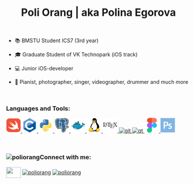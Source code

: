 <h1 align="center">Poli Orang | aka Polina Egorova</h1>

<br>

- :books: BMSTU Student ICS7 (3rd year) 

- :mortar_board: Graduate Student of VK Technopark (iOS track)  

- :computer: Junior iOS-developer 

- :muscle: Pianist, photographer, singer, videographer, drummer and much more  

<br>

<h3 align="left">Languages and Tools:</h3>
<p align="left", color='black'> <a href="https://swift.org" target="_blank" rel="noreferrer"> <img
      src="https://raw.githubusercontent.com/devicons/devicon/master/icons/swift/swift-original.svg"
      alt="swift" width="40" height="40" /> </a> 
  <a href="https://www.cprogramming.com/" target="_blank"
    rel="noreferrer"> <img src="https://raw.githubusercontent.com/devicons/devicon/master/icons/c/c-original.svg"
      alt="c" width="40" height="40" /> </a> 
  <a href="https://www.python.org" target="_blank" rel="noreferrer">
    <img src="https://raw.githubusercontent.com/devicons/devicon/master/icons/python/python-original.svg" alt="python"
      width="40" height="40" /> </a>
  <a href="https://www.postgresql.org" target="_blank" rel="noreferrer"> <img
      src="https://raw.githubusercontent.com/devicons/devicon/master/icons/postgresql/postgresql-original.svg"
      alt="postgresql" width="40" height="40" /> </a>
  <a href="https://www.docker.com/" target="_blank" rel="noreferrer"> <img
      src="https://raw.githubusercontent.com/devicons/devicon/master/icons/docker/docker-original.svg"
      alt="docker" width="40" height="40" /> </a>
  <a href="https://www.linux.org/" target="_blank" rel="noreferrer"> <img
      src="https://raw.githubusercontent.com/devicons/devicon/master/icons/linux/linux-original.svg" alt="linux"
      width="40" height="40" /> </a> 
  <a href="https://www.latex-project.org/" target="_blank" rel="noreferrer"> <img
      src="https://raw.githubusercontent.com/devicons/devicon/master/icons/latex/latex-original.svg" alt="latex"
      width="40" height="40" /> </a> 
  <a href="https://git-scm.com/" target="_blank" rel="noreferrer">
    <img src="https://www.vectorlogo.zone/logos/git-scm/git-scm-icon.svg" alt="git" width="40" height="40" /> </a>
  <a href="https://www.qt.io/" target="_blank" rel="noreferrer">
    <img src="https://upload.wikimedia.org/wikipedia/commons/0/0b/Qt_logo_2016.svg" alt="qt" width="40" height="40" />
  </a>
  <a href="https://www.figma.com" target="_blank" rel="noreferrer"> <img
      src="https://raw.githubusercontent.com/devicons/devicon/master/icons/figma/figma-original.svg"
      alt="figma" width="40" height="40" /> </a>
  <a href="https://www.adobe.com/ru/products/photoshop.html" target="_blank" rel="noreferrer"> <img
      src="https://raw.githubusercontent.com/devicons/devicon/master/icons/photoshop/photoshop-plain.svg"
      alt="photoshop" width="40" height="40" /> </a>
</p>

<br>
<h3 align="left">
<!-- <p><img align="center" src="https://github-readme-stats.vercel.app/api?username=poliorang&show_icons=true&locale=en&theme=dark&background=000000" alt="poliorang" /> -->
<!-- &nbsp; -->
<img align="left" src="https://github-readme-stats.vercel.app/api/top-langs?username=poliorang&show_icons=true&locale=en&layout=compact&theme=dark&background=000000" alt="poliorang" />
</p>

<!-- <p><img align="center" src="https://github-readme-streak-stats.herokuapp.com/?user=poliorang&theme=dark&" alt="poliorang" /></p>

<br> -->

<h3 align="left">Connect with me:</h3>
<p align="left">
  <a href="https://t.me/poliorang" target="blank"><img align="center"
      src="https://www.svgrepo.com/show/303292/telegram-logo.svg" height="30" width="40" /></a>
  <a href="https://www.instagram.com/poliorang" target="blank"><img align="center"
      src="https://raw.githubusercontent.com/rahuldkjain/github-profile-readme-generator/master/src/images/icons/Social/instagram.svg"
      alt="poliorang" height="30" width="40" /></a>
  <a href="https://vk.com/poliorang" target="blank"><img align="center"
      src="https://raw.githubusercontent.com/rahuldkjain/github-profile-readme-generator/master/src/images/icons/Social/vk.svg"
      alt="poliorang" height="30" width="40" /></a>
</p>
